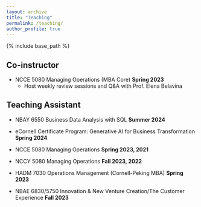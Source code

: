 ```yaml
---
layout: archive
title: "Teaching"
permalink: /teaching/
author_profile: true
---
```


{% include base_path %}
## Co-instructor
* NCCE 5080 Managing Operations (MBA Core)                                 **Spring 2023**
   * Host weekly review sessions and Q&A with Prof. Elena Belavina
     
## Teaching Assistant
* NBAY 6550 Business Data Analysis with SQL                                **Summer 2024**
    
* eCornell Certificate Program: Generative AI for Business Transformation  **Spring 2024**

* NCCE 5080 Managing Operations                                      **Spring 2023, 2021**

* NCCY 5080 Managing Operations                                         **Fall 2023, 2022**

* HADM 7030 Operations Management (Cornell-Peking MBA)                      **Spring 2023**

* NBAE 6830/5750 Innovation & New Venture Creation/The Customer Experience    **Fall 2023**
